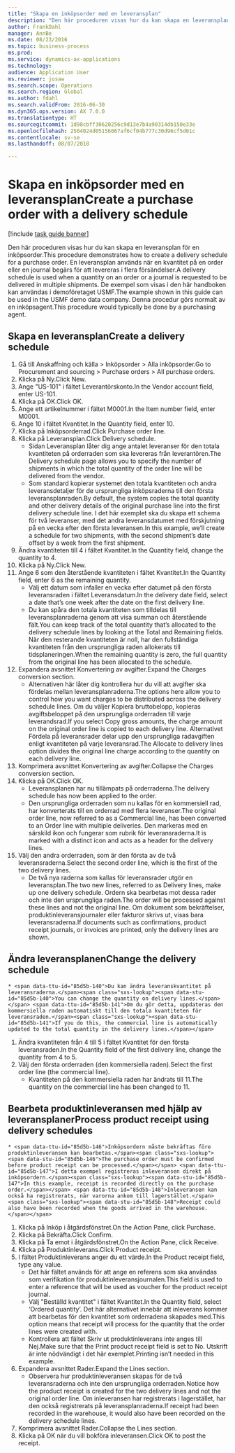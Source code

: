 ```yaml
--- 
title: "Skapa en inköpsorder med en leveransplan"
description: "Den här proceduren visas hur du kan skapa en leveransplan för en inköpsorder."
author: FrankDahl
manager: AnnBe
ms.date: 08/23/2016
ms.topic: business-process
ms.prod: 
ms.service: dynamics-ax-applications
ms.technology: 
audience: Application User
ms.reviewer: josaw
ms.search.scope: Operations
ms.search.region: Global
ms.author: fdahl
ms.search.validFrom: 2016-06-30
ms.dyn365.ops.version: AX 7.0.0
ms.translationtype: HT
ms.sourcegitcommit: 1d98cbff30620256c9d13e7b4a90314db150e33e
ms.openlocfilehash: 2504024d05156067af6cf04b777c30d96cf5d01c
ms.contentlocale: sv-se
ms.lasthandoff: 08/07/2018

---
```

# <a name="create-a-purchase-order-with-a-delivery-schedule"></a><span data-ttu-id="85d5b-103">Skapa en inköpsorder med en leveransplan</span><span class="sxs-lookup"><span data-stu-id="85d5b-103">Create a purchase order with a delivery schedule</span></span>

[!include [task guide banner](../../includes/task-guide-banner.md)]

<span data-ttu-id="85d5b-104">Den här proceduren visas hur du kan skapa en leveransplan för en inköpsorder.</span><span class="sxs-lookup"><span data-stu-id="85d5b-104">This procedure demonstrates how to create a delivery schedule for a purchase order.</span></span> <span data-ttu-id="85d5b-105">En leveransplan används när en kvantitet på en order eller en journal begärs för att levereras i flera försändelser.</span><span class="sxs-lookup"><span data-stu-id="85d5b-105">A delivery schedule is used when a quantity on an order or a journal is requested to be delivered in multiple shipments.</span></span> <span data-ttu-id="85d5b-106">De exempel som visas i den här handboken kan användas i demoföretaget USMF.</span><span class="sxs-lookup"><span data-stu-id="85d5b-106">The example shown in this guide can be used in the USMF demo data company.</span></span> <span data-ttu-id="85d5b-107">Denna procedur görs normalt av en inköpsagent.</span><span class="sxs-lookup"><span data-stu-id="85d5b-107">This procedure would typically be done by a purchasing agent.</span></span>


## <a name="create-a-delivery-schedule"></a><span data-ttu-id="85d5b-108">Skapa en leveransplan</span><span class="sxs-lookup"><span data-stu-id="85d5b-108">Create a delivery schedule</span></span>
1. <span data-ttu-id="85d5b-109">Gå till Anskaffning och källa > Inköpsorder > Alla inköpsorder.</span><span class="sxs-lookup"><span data-stu-id="85d5b-109">Go to Procurement and sourcing > Purchase orders > All purchase orders.</span></span>
2. <span data-ttu-id="85d5b-110">Klicka på Ny.</span><span class="sxs-lookup"><span data-stu-id="85d5b-110">Click New.</span></span>
3. <span data-ttu-id="85d5b-111">Ange "US-101" i fältet Leverantörskonto.</span><span class="sxs-lookup"><span data-stu-id="85d5b-111">In the Vendor account field, enter US-101.</span></span>
4. <span data-ttu-id="85d5b-112">Klicka på OK.</span><span class="sxs-lookup"><span data-stu-id="85d5b-112">Click OK.</span></span>
5. <span data-ttu-id="85d5b-113">Ange ett artikelnummer i fältet M0001.</span><span class="sxs-lookup"><span data-stu-id="85d5b-113">In the Item number field, enter M0001.</span></span>
6. <span data-ttu-id="85d5b-114">Ange 10 i fältet Kvantitet.</span><span class="sxs-lookup"><span data-stu-id="85d5b-114">In the Quantity field, enter 10.</span></span>
7. <span data-ttu-id="85d5b-115">Klicka på Inköpsorderrad.</span><span class="sxs-lookup"><span data-stu-id="85d5b-115">Click Purchase order line.</span></span>
8. <span data-ttu-id="85d5b-116">Klicka på Leveransplan.</span><span class="sxs-lookup"><span data-stu-id="85d5b-116">Click Delivery schedule.</span></span>
    * <span data-ttu-id="85d5b-117">Sidan Leveransplan låter dig ange antalet leveranser för den totala kvantiteten på orderraden som ska levereras från leverantören.</span><span class="sxs-lookup"><span data-stu-id="85d5b-117">The Delivery schedule page allows you to specify the number of shipments in which the total quantity of the order line will be delivered from the vendor.</span></span>  
    * <span data-ttu-id="85d5b-118">Som standard kopierar systemet den totala kvantiteten och andra leveransdetaljer för de ursprungliga inköpsraderna till den första leveransplanraden.</span><span class="sxs-lookup"><span data-stu-id="85d5b-118">By default, the system copies the total quantity and other delivery details of the original purchase line into the first delivery schedule line.</span></span> <span data-ttu-id="85d5b-119">I det här exemplet ska du skapa ett schema för två leveranser, med det andra leveransdatumet med förskjutning på en vecka efter den första leveransen.</span><span class="sxs-lookup"><span data-stu-id="85d5b-119">In this example, we’ll create a schedule for two shipments, with the second shipment’s date offset by a week from the first shipment.</span></span>  
9. <span data-ttu-id="85d5b-120">Ändra kvantiteten till 4 i fältet Kvantitet.</span><span class="sxs-lookup"><span data-stu-id="85d5b-120">In the Quantity field, change the quantity to 4.</span></span>
10. <span data-ttu-id="85d5b-121">Klicka på Ny.</span><span class="sxs-lookup"><span data-stu-id="85d5b-121">Click New.</span></span>
11. <span data-ttu-id="85d5b-122">Ange 6 som den återstående kvantiteten i fältet Kvantitet.</span><span class="sxs-lookup"><span data-stu-id="85d5b-122">In the Quantity field, enter 6 as the remaining quantity.</span></span>
    * <span data-ttu-id="85d5b-123">Välj ett datum som infaller en vecka efter datumet på den första leveransraden i fältet Leveransdatum.</span><span class="sxs-lookup"><span data-stu-id="85d5b-123">In the delivery date field, select a date that’s one week after the date on the first delivery line.</span></span>  
    * <span data-ttu-id="85d5b-124">Du kan spåra den totala kvantiteten som tilldelas till leveransplanraderna genom att visa summan och återstående fält.</span><span class="sxs-lookup"><span data-stu-id="85d5b-124">You can keep track of the total quantity that’s allocated to the delivery schedule lines by looking at the Total and Remaining fields.</span></span> <span data-ttu-id="85d5b-125">När den resterande kvantiteten är noll, har den fullständiga kvantiteten från den ursprungliga raden allokerats till tidsplaneringen.</span><span class="sxs-lookup"><span data-stu-id="85d5b-125">When the remaining quantity is zero, the full quantity from the original line has been allocated to the schedule.</span></span>  
12. <span data-ttu-id="85d5b-126">Expandera avsnittet Konvertering av avgifter.</span><span class="sxs-lookup"><span data-stu-id="85d5b-126">Expand the Charges conversion section.</span></span>
    * <span data-ttu-id="85d5b-127">Alternativen här låter dig kontrollera hur du vill att avgifter ska fördelas mellan leveransplanraderna.</span><span class="sxs-lookup"><span data-stu-id="85d5b-127">The options here allow you to control how you want charges to be distributed across the delivery schedule lines.</span></span> <span data-ttu-id="85d5b-128">Om du väljer Kopiera bruttobelopp, kopieras avgiftsbeloppet på den ursprungliga orderraden till varje leverandsrad.</span><span class="sxs-lookup"><span data-stu-id="85d5b-128">If you select Copy gross amounts, the charge amount on the original order line is copied to each delivery line.</span></span> <span data-ttu-id="85d5b-129">Alternativet Fördela på leveransrader delar upp den ursprungliga radavgiften enligt kvantiteten på varje leveransrad.</span><span class="sxs-lookup"><span data-stu-id="85d5b-129">The Allocate to delivery lines option divides the original line charge according to the quantity on each delivery line.</span></span>  
13. <span data-ttu-id="85d5b-130">Komprimera avsnittet Konvertering av avgifter.</span><span class="sxs-lookup"><span data-stu-id="85d5b-130">Collapse the Charges conversion section.</span></span>
14. <span data-ttu-id="85d5b-131">Klicka på OK.</span><span class="sxs-lookup"><span data-stu-id="85d5b-131">Click OK.</span></span>
    * <span data-ttu-id="85d5b-132">Leveransplanen har nu tillämpats på orderraderna.</span><span class="sxs-lookup"><span data-stu-id="85d5b-132">The delivery schedule has now been applied to the order.</span></span>  
    * <span data-ttu-id="85d5b-133">Den ursprungliga orderraden som nu kallas för en kommersiell rad, har konverterats till en orderrad med flera leveranser.</span><span class="sxs-lookup"><span data-stu-id="85d5b-133">The original order line, now referred to as a Commercial line, has been converted to an Order line with multiple deliveries.</span></span> <span data-ttu-id="85d5b-134">Den markeras med en särskild ikon och fungerar som rubrik för leveransraderna.</span><span class="sxs-lookup"><span data-stu-id="85d5b-134">It is marked with a distinct icon and acts as a header for the delivery lines.</span></span>  
15. <span data-ttu-id="85d5b-135">Välj den andra orderraden, som är den första av de två leveransraderna.</span><span class="sxs-lookup"><span data-stu-id="85d5b-135">Select the second order line, which is the first of the two delivery lines.</span></span>
    * <span data-ttu-id="85d5b-136">De två nya raderna som kallas för leveransrader utgör en leveransplan.</span><span class="sxs-lookup"><span data-stu-id="85d5b-136">The two new lines, referred to as Delivery lines, make up one delivery schedule.</span></span> <span data-ttu-id="85d5b-137">Ordern ska bearbetas mot dessa rader och inte den ursprungliga raden.</span><span class="sxs-lookup"><span data-stu-id="85d5b-137">The order will be processed against these lines and not the original line.</span></span> <span data-ttu-id="85d5b-138">Om dokument som bekräftelser, produktinleveransjournaler eller fakturor skrivs ut, visas bara leveransraderna.</span><span class="sxs-lookup"><span data-stu-id="85d5b-138">If documents such as confirmations, product receipt journals, or invoices are printed, only the delivery lines are shown.</span></span>  

## <a name="change-the-delivery-schedule"></a><span data-ttu-id="85d5b-139">Ändra leveransplanen</span><span class="sxs-lookup"><span data-stu-id="85d5b-139">Change the delivery schedule</span></span>
    * <span data-ttu-id="85d5b-140">Du kan ändra leveranskvantitet på leveransraderna.</span><span class="sxs-lookup"><span data-stu-id="85d5b-140">You can change the quantity on delivery lines.</span></span> <span data-ttu-id="85d5b-141">Om du gör detta, uppdateras den kommersiella raden automatiskt till den totala kvantiteten för leveransraden.</span><span class="sxs-lookup"><span data-stu-id="85d5b-141">If you do this, the commercial line is automatically updated to the total quantity in the delivery lines.</span></span>  
1. <span data-ttu-id="85d5b-142">Ändra kvantiteten från 4 till 5 i fältet Kvantitet för den första leveransraden.</span><span class="sxs-lookup"><span data-stu-id="85d5b-142">In the Quantity field of the first delivery line, change the quantity from 4 to 5.</span></span>
2. <span data-ttu-id="85d5b-143">Välj den första orderraden (den kommersiella raden).</span><span class="sxs-lookup"><span data-stu-id="85d5b-143">Select the first order line (the commercial line).</span></span>
    * <span data-ttu-id="85d5b-144">Kvantiteten på den kommersiella raden har ändrats till 11.</span><span class="sxs-lookup"><span data-stu-id="85d5b-144">The quantity on the commercial line has been changed to 11.</span></span>  

## <a name="process-product-receipt-using-delivery-schedules"></a><span data-ttu-id="85d5b-145">Bearbeta produktinleveransen med hjälp av leveransplaner</span><span class="sxs-lookup"><span data-stu-id="85d5b-145">Process product receipt using delivery schedules</span></span>
    * <span data-ttu-id="85d5b-146">Inköpsordern måste bekräftas före produktinleveransen kan bearbetas.</span><span class="sxs-lookup"><span data-stu-id="85d5b-146">The purchase order must be confirmed before product receipt can be processed.</span></span> <span data-ttu-id="85d5b-147">I detta exempel registreras inleveransen direkt på inköpsordern.</span><span class="sxs-lookup"><span data-stu-id="85d5b-147">In this example, receipt is recorded directly on the purchase order.</span></span> <span data-ttu-id="85d5b-148">Inleveransen kan också ha registrerats, när varorna ankom till lagerstället.</span><span class="sxs-lookup"><span data-stu-id="85d5b-148">Receipt could also have been recorded when the goods arrived in the warehouse.</span></span>  
1. <span data-ttu-id="85d5b-149">Klicka på Inköp i åtgärdsfönstret.</span><span class="sxs-lookup"><span data-stu-id="85d5b-149">On the Action Pane, click Purchase.</span></span>
2. <span data-ttu-id="85d5b-150">Klicka på Bekräfta.</span><span class="sxs-lookup"><span data-stu-id="85d5b-150">Click Confirm.</span></span>
3. <span data-ttu-id="85d5b-151">Klicka på Ta emot i åtgärdsfönstret.</span><span class="sxs-lookup"><span data-stu-id="85d5b-151">On the Action Pane, click Receive.</span></span>
4. <span data-ttu-id="85d5b-152">Klicka på Produktinleverans.</span><span class="sxs-lookup"><span data-stu-id="85d5b-152">Click Product receipt.</span></span>
5. <span data-ttu-id="85d5b-153">I fältet Produktinleverans anger du ett värde.</span><span class="sxs-lookup"><span data-stu-id="85d5b-153">In the Product receipt field, type any value.</span></span>
    * <span data-ttu-id="85d5b-154">Det här fältet används för att ange en referens som ska användas som verifikation för produktinleveransjournalen.</span><span class="sxs-lookup"><span data-stu-id="85d5b-154">This field is used to enter a reference that will be used as voucher for the product receipt journal.</span></span>  
    * <span data-ttu-id="85d5b-155">Välj "Beställd kvantitet" i fältet Kvantitet.</span><span class="sxs-lookup"><span data-stu-id="85d5b-155">In the Quantity field, select ‘Ordered quantity’.</span></span> <span data-ttu-id="85d5b-156">Det här alternativet innebär att inleverans kommer att bearbetas för den kvantitet som orderradena skapades med.</span><span class="sxs-lookup"><span data-stu-id="85d5b-156">This option means that receipt will process for the quantity that the order lines were created with.</span></span>  
    * <span data-ttu-id="85d5b-157">Kontrollera att fältet Skriv ut produktinleverans inte anges till Nej.</span><span class="sxs-lookup"><span data-stu-id="85d5b-157">Make sure that the Print product receipt field is set to No.</span></span> <span data-ttu-id="85d5b-158">Utskrift är inte nödvändigt i det här exemplet.</span><span class="sxs-lookup"><span data-stu-id="85d5b-158">Printing isn’t needed in this example.</span></span>  
6. <span data-ttu-id="85d5b-159">Expandera avsnittet Rader.</span><span class="sxs-lookup"><span data-stu-id="85d5b-159">Expand the Lines section.</span></span>
    * <span data-ttu-id="85d5b-160">Observera hur produktinleveransen skapas för de två leveransraderna och inte den ursprungliga orderraden.</span><span class="sxs-lookup"><span data-stu-id="85d5b-160">Notice how the product receipt is created for the two delivery lines and not the original order line.</span></span> <span data-ttu-id="85d5b-161">Om inleveransen har registrerats i lagerstället, har den också registrerats på leveransplanraderna.</span><span class="sxs-lookup"><span data-stu-id="85d5b-161">If receipt had been recorded in the warehouse, it would also have been recorded on the delivery schedule lines.</span></span>  
7. <span data-ttu-id="85d5b-162">Komprimera avsnittet Rader.</span><span class="sxs-lookup"><span data-stu-id="85d5b-162">Collapse the Lines section.</span></span>
8. <span data-ttu-id="85d5b-163">Klicka på OK när du vill bokföra inleveransen.</span><span class="sxs-lookup"><span data-stu-id="85d5b-163">Click OK to post the receipt.</span></span>


